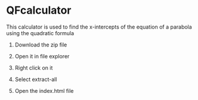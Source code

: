 # QFcalculator
This calculator is used to find the x-intercepts of the equation of a parabola using the quadratic formula

1) Download the zip file

2) Open it in file explorer

3) Right click on it

4) Select extract-all

5) Open the index.html file
